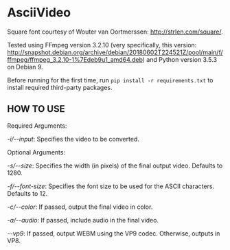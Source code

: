 # AsciiVideo
Square font courtesy of Wouter van Oortmerssen: http://strlen.com/square/.

Tested using FFmpeg version 3.2.10 (very specifically, this version: http://snapshot.debian.org/archive/debian/20180602T224521Z/pool/main/f/ffmpeg/ffmpeg_3.2.10-1%7Edeb9u1_amd64.deb) and Python version 3.5.3 on Debian 9.

Before running for the first time, run `pip install -r requirements.txt` to install required third-party packages.

## HOW TO USE

Required Arguments:

*-i/--input*: Specifies the video to be converted.

Optional Arguments:

*-s/--size*: Specifies the width (in pixels) of the final output video. Defaults to 1280.

*-f/--font-size*: Specifies the font size to be used for the ASCII characters. Defaults to 12.

*-c/--color*: If passed, output the final video in color.

*-a/--audio*: If passed, include audio in the final video.

*--vp9*: If passed, output WEBM using the VP9 codec. Otherwise, outputs in VP8.
